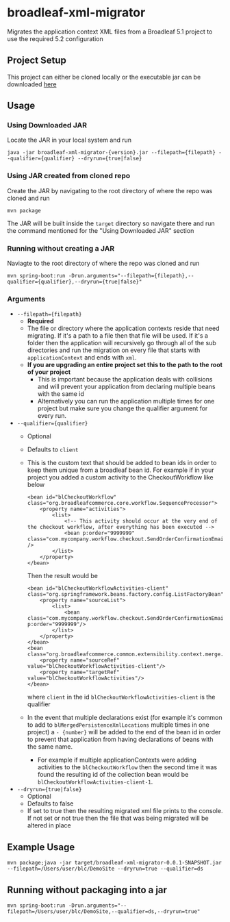 # broadleaf-xml-migrator
Migrates the application context XML files from a Broadleaf 5.1 project to use the required 5.2 configuration

## Project Setup
This project can either be cloned locally or the executable jar can be downloaded [here](https://github.com/BroadleafCommerce/broadleaf-xml-migrator/releases/new)

## Usage
### Using Downloaded JAR
Locate the JAR in your local system and run
```
java -jar broadleaf-xml-migrator-{version}.jar --filepath={filepath} --qualifier={qualifier} --dryrun={true|false}
```
### Using JAR created from cloned repo
Create the JAR by navigating to the root directory of where the repo was cloned and run
```
mvn package
```
The JAR will be built inside the `target` directory so navigate there and run the command mentioned for the "Using Downloaded JAR" section
### Running without creating a JAR
Naviagte to the root directory of where the repo was cloned and run
```
mvn spring-boot:run -Drun.arguments="--filepath={filepath},--qualifier={qualifier},--dryrun={true|false}"
```
### Arguments
- `--filepath={filepath}`
    - **Required**
    - The file or directory where the application contexts reside that need migrating. If it's a path to a file then that file will be used. If it's a folder then the application will recursively go through all of the sub directories and run the migration on every file that starts with `applicationContext` and ends with `xml`.
    - **If you are upgrading an entire project set this to the path to the root of your project**
        - This is important because the application deals with collisions and will prevent your application from declaring multiple beans with the same id
        - Alternatively you can run the application multiple times for one project but make sure you change the qualifier argument for every run.
- `--qualifier={qualifier}`
    - Optional
    - Defaults to `client`
    - This is the custom text that should be added to bean ids in order to keep them unique from a broadleaf bean id. For example if in your project you added a custom activity to the CheckoutWorkflow like below

        ```
        <bean id="blCheckoutWorkflow" class="org.broadleafcommerce.core.workflow.SequenceProcessor">
            <property name="activities">
                <list>
                    <!-- This activity should occur at the very end of the checkout workflow, after everything has been executed -->
                    <bean p:order="9999999" class="com.mycompany.workflow.checkout.SendOrderConfirmationEmailActivity" />
                </list>
            </property>
        </bean>
        ```
        Then the result would be
        ```
        <bean id="blCheckoutWorkflowActivities-client" class="org.springframework.beans.factory.config.ListFactoryBean">
            <property name="sourceList">
                <list>
                    <bean class="com.mycompany.workflow.checkout.SendOrderConfirmationEmailActivity" p:order="9999999"/>
                </list>
            </property>
        </bean>
        <bean class="org.broadleafcommerce.common.extensibility.context.merge.LateStageMergeBeanPostProcessor">
            <property name="sourceRef" value="blCheckoutWorkflowActivities-client"/>
            <property name="targetRef" value="blCheckoutWorkflowActivities"/>
        </bean>
        ```
        where `client` in the id `blCheckoutWorkflowActivities-client` is the qualifier
    - In the event that multiple declarations exist (for example it's common to add to `blMergedPersistenceXmlLocations` multiple times in one project) a `- {number}` will be added to the end of the bean id in order to prevent that application from having declarations of beans with the same name.
        - For example if multiple applicationContexts were adding activities to the `blCheckoutWorkflow` then the second time it was found the resulting id of the collection bean would be `blCheckoutWorkflowActivities-client-1`.
- `--dryrun={true|false}`
    - Optional
    - Defaults to false
    - If set to true then the resulting migrated xml file prints to the console. If not set or not true then the file that was being migrated will be altered in place
        
## Example Usage
`mvn package;java -jar target/broadleaf-xml-migrator-0.0.1-SNAPSHOT.jar --filepath=/Users/user/blc/DemoSite --dryrun=true --qualifier=ds`

## Running without packaging into a jar
`mvn spring-boot:run -Drun.arguments="--filepath=/Users/user/blc/DemoSite,--qualifier=ds,--dryrun=true"`
